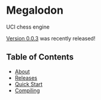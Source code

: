 # Megalodon

UCI chess engine

[Version 0.0.3][latest] was recently released!

## Table of Contents

* [About][about]
* [Releases][releases]
* [Quick Start][quickstart]
* [Compiling][compiling]

[latest]: https://github.com/HuangPatrick16777216/megalodon/releases/latest
[about]: https://huangpatrick16777216.github.io/megalodon/about
[releases]: https://huangpatrick16777216.github.io/megalodon/releases
[quickstart]: https://huangpatrick16777216.github.io/megalodon/quick-start
[compiling]: https://huangpatrick16777216.github.io/megalodon/compiling
